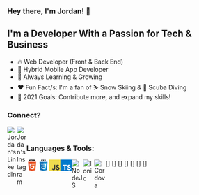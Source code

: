 ### Hey there, I'm Jordan! 👋

## I'm a Developer With a Passion for Tech & Business

- 🔥 Web Developer (Front & Back End)
- 📱 Hybrid Mobile App Developer
- 🌱 Always Learning & Growing
- ❤️ Fun Fact/s: I'm a fan of ⛷️ Snow Skiing & 🤿 Scuba Diving
- 🥅 2021 Goals: Contribute more, and expand my skills!

### Connect?

[<img align="left" alt="Jordan's LinkedIn" width="22px" src="https://cdn.jsdelivr.net/npm/simple0icons@v3/icons/linkedin.svg" />][linkedin]
[<img align="left" alt="Jordan's Instagram" width="22px" src="https://cdn.jsdelivr.net/npm/simple0icons@v3/icons/instagram.svg" />][instagram]

<br/>

### Languages & Tools:

[<img align="left" alt="HTML" width="26px" src="https://raw.githubusercontent.com/github/explore/main/topics/html/html.png" />]
[<img align="left" alt="CSS" width="26px" src="https://raw.githubusercontent.com/github/explore/main/topics/css/css.png" />]
[<img align="left" alt="Javascript" width="26px" src="https://raw.githubusercontent.com/github/explore/main/topics/javascript/javascript.png" />]
[<img align="left" alt="Typescript" width="26px" src="https://raw.githubusercontent.com/github/explore/main/topics/typescript/typescript.png" />]
[<img align="left" alt="NodeJS" width="26px" src="https://upload.wikimedia.org/wikipedia/commons/thumb/d/d9/Node.js_logo.svg/1200px-Node.js_logo.svg.png" />]
[<img align="left" alt="Ionic" width="26px" src="https://i1.wp.com/ionicacademy.com/wp-content/uploads/2017/06/ionic-logo-portrait.png?ssl=1" />]
[<img align="left" alt="Cordova" width="26px" src="https://realwear.com/wp-content/uploads/cordova-264x300.jpg" />]

<br/>
<br/>

[linkedin]: https://www.linkedin.com/in/jordan-bettridge-490b96170/
[instagram]: https://www.instagram.com/jordan.bettridge/?hl=en

